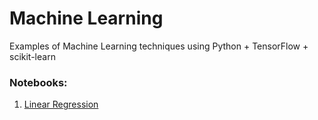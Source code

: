# Machine Learning 

Examples of Machine Learning techniques using Python + TensorFlow + scikit-learn

### Notebooks:

1. <a href="http://nbviewer.ipython.org/github/brett-hosking/ML_Examples/blob/master/Notebooks/Linear_Regression.ipynb" target="_blank">Linear Regression</a> 
